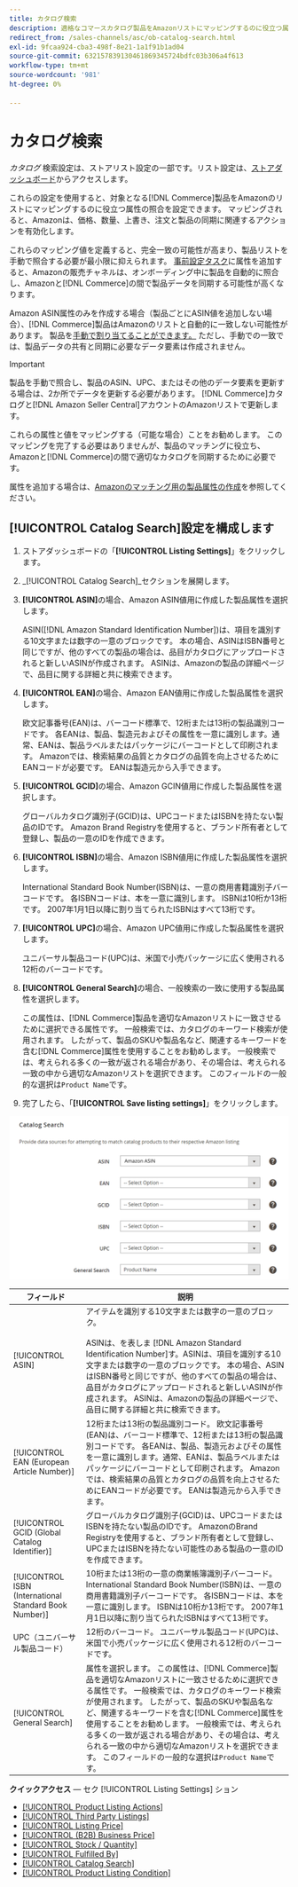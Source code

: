 ```yaml
---
title: カタログ検索
description: 適格なコマースカタログ製品をAmazonリストにマッピングするのに役立つ属性マッチングを設定するには、「カタログ検索」設定を更新します。
redirect_from: /sales-channels/asc/ob-catalog-search.html
exl-id: 9fcaa924-cba3-498f-8e21-1a1f91b1ad04
source-git-commit: 632157839130461869345724bdfc03b306a4f613
workflow-type: tm+mt
source-wordcount: '981'
ht-degree: 0%

---
```


# カタログ検索

_カタログ_ 検索設定は、ストアリスト設定の一部です。リスト設定は、[ストアダッシュボード](./amazon-store-dashboard.md)からアクセスします。

これらの設定を使用すると、対象となる[!DNL Commerce]製品をAmazonのリストにマッピングするのに役立つ属性の照合を設定できます。 マッピングされると、Amazonは、価格、数量、上書き、注文と製品の同期に関連するアクションを有効化します。

これらのマッピング値を定義すると、完全一致の可能性が高まり、製品リストを手動で照合する必要が最小限に抑えられます。 [事前設定タスク](./amazon-pre-setup-tasks.md)に属性を追加すると、Amazonの販売チャネルは、オンボーディング中に製品を自動的に照合し、Amazonと[!DNL Commerce]の間で製品データを同期する可能性が高くなります。

Amazon ASIN属性のみを作成する場合（製品ごとにASIN値を追加しない場合）、[!DNL Commerce]製品はAmazonのリストと自動的に一致しない可能性があります。 製品を[手動で割り当てることができます。](./creating-assigning-catalog-products.md) ただし、手動での一致では、製品データの共有と同期に必要なデータ要素は作成されません。

>[!IMPORTANT]
>
>製品を手動で照合し、製品のASIN、UPC、またはその他のデータ要素を更新する場合は、2か所でデータを更新する必要があります。 [!DNL Commerce]カタログと[!DNL Amazon Seller Central]アカウントのAmazonリストで更新します。

これらの属性と値をマッピングする（可能な場合）ことをお勧めします。 このマッピングを完了する必要はありませんが、製品のマッチングに役立ち、Amazonと[!DNL Commerce]の間で適切なカタログを同期するために必要です。

属性を追加する場合は、[Amazonのマッチング用の製品属性の作成](./ob-creating-magento-attributes.md)を参照してください。

## [!UICONTROL Catalog Search]設定を構成します

1. ストアダッシュボードの「**[!UICONTROL Listing Settings]**」をクリックします。

1. _[!UICONTROL Catalog Search]_セクションを展開します。

1. **[!UICONTROL ASIN]**&#x200B;の場合、Amazon ASIN値用に作成した製品属性を選択します。

   ASIN([!DNL Amazon Standard Identification Number])は、項目を識別する10文字または数字の一意のブロックです。 本の場合、ASINはISBN番号と同じですが、他のすべての製品の場合は、品目がカタログにアップロードされると新しいASINが作成されます。 ASINは、Amazonの製品の詳細ページで、品目に関する詳細と共に検索できます。

1. **[!UICONTROL EAN]**&#x200B;の場合、Amazon EAN値用に作成した製品属性を選択します。

   欧文記事番号(EAN)は、バーコード標準で、12桁または13桁の製品識別コードです。 各EANは、製品、製造元およびその属性を一意に識別します。通常、EANは、製品ラベルまたはパッケージにバーコードとして印刷されます。 Amazonでは、検索結果の品質とカタログの品質を向上させるためにEANコードが必要です。 EANは製造元から入手できます。

1. **[!UICONTROL GCID]**&#x200B;の場合、Amazon GCIN値用に作成した製品属性を選択します。

   グローバルカタログ識別子(GCID)は、UPCコードまたはISBNを持たない製品のIDです。 Amazon Brand Registryを使用すると、ブランド所有者として登録し、製品の一意のIDを作成できます。

1. **[!UICONTROL ISBN]**&#x200B;の場合、Amazon ISBN値用に作成した製品属性を選択します。

   International Standard Book Number(ISBN)は、一意の商用書籍識別子バーコードです。 各ISBNコードは、本を一意に識別します。 ISBNは10桁か13桁です。 2007年1月1日以降に割り当てられたISBNはすべて13桁です。

1. **[!UICONTROL UPC]**&#x200B;の場合、Amazon UPC値用に作成した製品属性を選択します。

   ユニバーサル製品コード(UPC)は、米国で小売パッケージに広く使用される12桁のバーコードです。

1. **[!UICONTROL General Search]**&#x200B;の場合、一般検索の一致に使用する製品属性を選択します。

   この属性は、[!DNL Commerce]製品を適切なAmazonリストに一致させるために選択できる属性です。 一般検索では、カタログのキーワード検索が使用されます。 したがって、製品のSKUや製品名など、関連するキーワードを含む[!DNL Commerce]属性を使用することをお勧めします。 一般検索では、考えられる多くの一致が返される場合があり、その場合は、考えられる一致の中から適切なAmazonリストを選択できます。 このフィールドの一般的な選択は`Product Name`です。

1. 完了したら、「**[!UICONTROL Save listing settings]**」をクリックします。

![カタログ検索](assets/amazon-catalog-search.png)

| フィールド | 説明 |
|--- |--- |
| [!UICONTROL ASIN] | アイテムを識別する10文字または数字の一意のブロック。<br><br>ASINは、を表しま [!DNL Amazon Standard Identification Number]す。ASINは、項目を識別する10文字または数字の一意のブロックです。 本の場合、ASINはISBN番号と同じですが、他のすべての製品の場合は、品目がカタログにアップロードされると新しいASINが作成されます。 ASINは、Amazonの製品の詳細ページで、品目に関する詳細と共に検索できます。 |
| [!UICONTROL EAN (European Article Number)] | 12桁または13桁の製品識別コード。 欧文記事番号(EAN)は、バーコード標準で、12桁または13桁の製品識別コードです。 各EANは、製品、製造元およびその属性を一意に識別します。通常、EANは、製品ラベルまたはパッケージにバーコードとして印刷されます。 Amazonでは、検索結果の品質とカタログの品質を向上させるためにEANコードが必要です。 EANは製造元から入手できます。 |
| [!UICONTROL GCID (Global Catalog Identifier)] | グローバルカタログ識別子(GCID)は、UPCコードまたはISBNを持たない製品のIDです。 AmazonのBrand Registryを使用すると、ブランド所有者として登録し、UPCまたはISBNを持たない可能性のある製品の一意のIDを作成できます。 |
| [!UICONTROL ISBN (International Standard Book Number)] | 10桁または13桁の一意の商業帳簿識別子バーコード。 International Standard Book Number(ISBN)は、一意の商用書籍識別子バーコードです。 各ISBNコードは、本を一意に識別します。 ISBNは10桁か13桁です。 2007年1月1日以降に割り当てられたISBNはすべて13桁です。 |
| UPC（ユニバーサル製品コード） | 12桁のバーコード。 ユニバーサル製品コード(UPC)は、米国で小売パッケージに広く使用される12桁のバーコードです。 |
| [!UICONTROL General Search] | 属性を選択します。 この属性は、[!DNL Commerce]製品を適切なAmazonリストに一致させるために選択できる属性です。 一般検索では、カタログのキーワード検索が使用されます。 したがって、製品のSKUや製品名など、関連するキーワードを含む[!DNL Commerce]属性を使用することをお勧めします。 一般検索では、考えられる多くの一致が返される場合があり、その場合は、考えられる一致の中から適切なAmazonリストを選択できます。 このフィールドの一般的な選択は`Product Name`です。 |

**クイックアクセス**  — セク [!UICONTROL Listing Settings] ション

- [[!UICONTROL Product Listing Actions]](./product-listing-actions.md)
- [[!UICONTROL Third Party Listings]](./third-party-listing-settings.md)
- [[!UICONTROL Listing Price]](./listing-price.md)
- [[!UICONTROL (B2B) Business Price]](./business-pricing.md)
- [[!UICONTROL Stock / Quantity]](./stock-quantity.md)
- [[!UICONTROL Fulfilled By]](./fulfilled-by.md)
- [[!UICONTROL Catalog Search]](./catalog-search.md)
- [[!UICONTROL Product Listing Condition]](./product-listing-condition.md)
